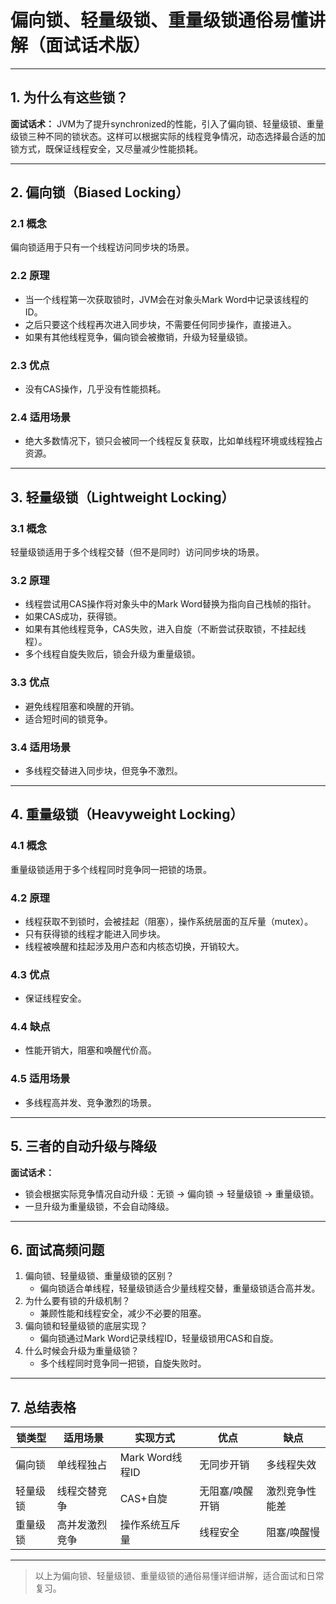 # 偏向锁、轻量级锁、重量级锁通俗易懂讲解（面试话术版）

---

## 1. 为什么有这些锁？
**面试话术：**
JVM为了提升synchronized的性能，引入了偏向锁、轻量级锁、重量级锁三种不同的锁状态。这样可以根据实际的线程竞争情况，动态选择最合适的加锁方式，既保证线程安全，又尽量减少性能损耗。

---

## 2. 偏向锁（Biased Locking）
### 2.1 概念
偏向锁适用于只有一个线程访问同步块的场景。

### 2.2 原理
- 当一个线程第一次获取锁时，JVM会在对象头Mark Word中记录该线程的ID。
- 之后只要这个线程再次进入同步块，不需要任何同步操作，直接进入。
- 如果有其他线程竞争，偏向锁会被撤销，升级为轻量级锁。

### 2.3 优点
- 没有CAS操作，几乎没有性能损耗。

### 2.4 适用场景
- 绝大多数情况下，锁只会被同一个线程反复获取，比如单线程环境或线程独占资源。

---

## 3. 轻量级锁（Lightweight Locking）
### 3.1 概念
轻量级锁适用于多个线程交替（但不是同时）访问同步块的场景。

### 3.2 原理
- 线程尝试用CAS操作将对象头中的Mark Word替换为指向自己栈帧的指针。
- 如果CAS成功，获得锁。
- 如果有其他线程竞争，CAS失败，进入自旋（不断尝试获取锁，不挂起线程）。
- 多个线程自旋失败后，锁会升级为重量级锁。

### 3.3 优点
- 避免线程阻塞和唤醒的开销。
- 适合短时间的锁竞争。

### 3.4 适用场景
- 多线程交替进入同步块，但竞争不激烈。

---

## 4. 重量级锁（Heavyweight Locking）
### 4.1 概念
重量级锁适用于多个线程同时竞争同一把锁的场景。

### 4.2 原理
- 线程获取不到锁时，会被挂起（阻塞），操作系统层面的互斥量（mutex）。
- 只有获得锁的线程才能进入同步块。
- 线程被唤醒和挂起涉及用户态和内核态切换，开销较大。

### 4.3 优点
- 保证线程安全。

### 4.4 缺点
- 性能开销大，阻塞和唤醒代价高。

### 4.5 适用场景
- 多线程高并发、竞争激烈的场景。

---

## 5. 三者的自动升级与降级
**面试话术：**
- 锁会根据实际竞争情况自动升级：无锁 → 偏向锁 → 轻量级锁 → 重量级锁。
- 一旦升级为重量级锁，不会自动降级。

---

## 6. 面试高频问题
1. 偏向锁、轻量级锁、重量级锁的区别？
   - 偏向锁适合单线程，轻量级锁适合少量线程交替，重量级锁适合高并发。
2. 为什么要有锁的升级机制？
   - 兼顾性能和线程安全，减少不必要的阻塞。
3. 偏向锁和轻量级锁的底层实现？
   - 偏向锁通过Mark Word记录线程ID，轻量级锁用CAS和自旋。
4. 什么时候会升级为重量级锁？
   - 多个线程同时竞争同一把锁，自旋失败时。

---

## 7. 总结表格
| 锁类型     | 适用场景         | 实现方式         | 优点           | 缺点           |
|------------|------------------|------------------|----------------|----------------|
| 偏向锁     | 单线程独占       | Mark Word线程ID  | 无同步开销     | 多线程失效     |
| 轻量级锁   | 线程交替竞争     | CAS+自旋         | 无阻塞/唤醒开销| 激烈竞争性能差 |
| 重量级锁   | 高并发激烈竞争   | 操作系统互斥量   | 线程安全       | 阻塞/唤醒慢   |

---

> 以上为偏向锁、轻量级锁、重量级锁的通俗易懂详细讲解，适合面试和日常复习。 